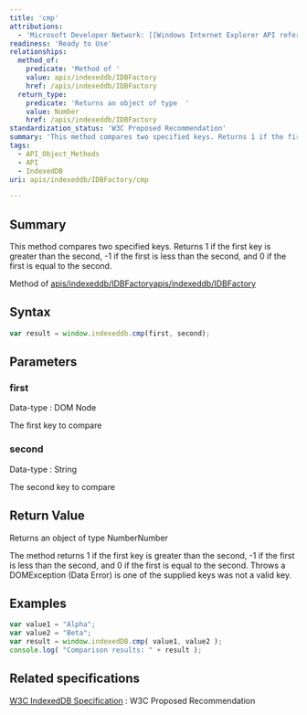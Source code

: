 ```yaml
---
title: 'cmp'
attributions:
  - 'Microsoft Developer Network: [[Windows Internet Explorer API reference](http://msdn.microsoft.com/en-us/library/ie/hh828809%28v=vs.85%29.aspx) Article]'
readiness: 'Ready to Use'
relationships:
  method_of:
    predicate: 'Method of '
    value: apis/indexeddb/IDBFactory
    href: /apis/indexeddb/IDBFactory
  return_type:
    predicate: 'Returns an object of type  '
    value: Number
    href: /apis/indexeddb/IDBFactory
standardization_status: 'W3C Proposed Recommendation'
summary: 'This method compares two specified keys. Returns 1 if the first key is greater than the second, -1 if the first is less than the second, and 0 if the first is equal to the second.'
tags:
  - API_Object_Methods
  - API
  - IndexedDB
uri: apis/indexeddb/IDBFactory/cmp

---
```

## Summary

This method compares two specified keys. Returns 1 if the first key is greater than the second, -1 if the first is less than the second, and 0 if the first is equal to the second.

Method of [apis/indexeddb/IDBFactory](/apis/indexeddb/IDBFactory)[apis/indexeddb/IDBFactory](/apis/indexeddb/IDBFactory)

## Syntax

``` js
var result = window.indexeddb.cmp(first, second);
```

## Parameters

### first

 Data-type
:   DOM Node

 The first key to compare

### second

 Data-type
:   String

 The second key to compare

## Return Value

Returns an object of type NumberNumber

The method returns 1 if the first key is greater than the second, -1 if the first is less than the second, and 0 if the first is equal to the second. Throws a DOMException (Data Error) is one of the supplied keys was not a valid key.

## Examples

``` js
var value1 = "Alpha";
var value2 = "Beta";
var result = window.indexedDB.cmp( value1, value2 );
console.log( "Comparison results: " + result );
```

## Related specifications

[W3C IndexedDB Specification](http://www.w3.org/TR/IndexedDB/)
:   W3C Proposed Recommendation
